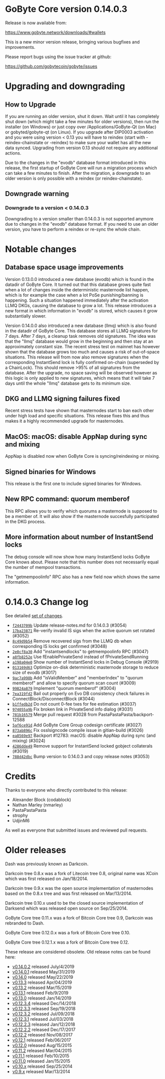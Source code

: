 GoByte Core version 0.14.0.3
==========================

Release is now available from:

  <https://www.gobyte.network/downloads/#wallets>

This is a new minor version release, bringing various bugfixes and improvements.

Please report bugs using the issue tracker at github:

  <https://github.com/gobytecoin/gobyte/issues>


Upgrading and downgrading
=========================

How to Upgrade
--------------

If you are running an older version, shut it down. Wait until it has completely
shut down (which might take a few minutes for older versions), then run the
installer (on Windows) or just copy over /Applications/GoByte-Qt (on Mac) or
gobyted/gobyte-qt (on Linux). If you upgrade after DIP0003 activation and you were
using version < 0.13 you will have to reindex (start with -reindex-chainstate
or -reindex) to make sure your wallet has all the new data synced. Upgrading from
version 0.13 should not require any additional actions.

Due to the changes in the "evodb" database format introduced in this release, the
first startup of GoByte Core will run a migration process which can take a few minutes
to finish. After the migration, a downgrade to an older version is only possible with
a reindex (or reindex-chainstate).

Downgrade warning
-----------------

### Downgrade to a version < 0.14.0.3

Downgrading to a version smaller than 0.14.0.3 is not supported anymore due to changes
in the "evodb" database format. If you need to use an older version, you have to perform
a reindex or re-sync the whole chain.

Notable changes
===============

Database space usage improvements
--------------------------------
Version 0.13.0.0 introduced a new database (evodb) which is found in the datadir of GoByte Core. It turned
out that this database grows quite fast when a lot of changes inside the deterministic masternode list happen,
which is for example the case when a lot PoSe punishing/banning is happening. Such a situation happened
immediately after the activation LLMQ DKGs, causing the database to grow a lot. This release introduces
a new format in which information in "evodb" is stored, which causes it grow substantially slower.  

Version 0.14.0.0 also introduced a new database (llmq) which is also found in the datadir of GoByte Core.
This database stores all LLMQ signatures for 7 days. After 7 days, a cleanup task removes old signatures.
The idea was that the "llmq" database would grow in the beginning and then stay at an approximately constant
size. The recent stress test on mainnet has however shown that the database grows too much and causes a risk
of out-of-space situations. This release will from now also remove signatures when the corresponding InstantSend
lock is fully confirmed on-chain (superseded by a ChainLock). This should remove >95% of all signatures from
the database. After the upgrade, no space saving will be observed however as this logic is only applied to new
signatures, which means that it will take 7 days until the whole "llmq" database gets to its minimum size.

DKG and LLMQ signing failures fixed
-----------------------------------
Recent stress tests have shown that masternodes start to ban each other under high load and specific situations.
This release fixes this and thus makes it a highly recommended upgrade for masternodes.

MacOS: macOS: disable AppNap during sync and mixing
---------------------------------------------------
AppNap is disabled now when GoByte Core is syncing/reindexing or mixing.

Signed binaries for Windows
---------------------------
This release is the first one to include signed binaries for Windows.

New RPC command: quorum memberof <proTxHash>
--------------------------------------------
This RPC allows you to verify which quorums a masternode is supposed to be a member of. It will also show
if the masternode succesfully participated in the DKG process.

More information about number of InstantSend locks
--------------------------------------------------
The debug console will now show how many InstantSend locks GoByte Core knows about. Please note that this number
does not necessarily equal the number of mempool transactions.

The "getmempoolinfo" RPC also has a new field now which shows the same information.

0.14.0.3 Change log
===================

See detailed [set of changes](https://github.com/gobytecoin/gobyte/compare/v0.14.0.2...gobytecoin:v0.14.0.3).

- [`f2443709b`](https://github.com/gobytecoin/gobyte/commit/f2443709b) Update release-notes.md for 0.14.0.3 (#3054)
- [`17ba23871`](https://github.com/gobytecoin/gobyte/commit/17ba23871) Re-verify invalid IS sigs when the active quorum set rotated (#3052)
- [`8c49d9b54`](https://github.com/gobytecoin/gobyte/commit/8c49d9b54) Remove recovered sigs from the LLMQ db when corresponding IS locks get confirmed (#3048)
- [`2e0cf8a30`](https://github.com/gobytecoin/gobyte/commit/2e0cf8a30) Add "instantsendlocks" to getmempoolinfo RPC (#3047)
- [`a8fb8252e`](https://github.com/gobytecoin/gobyte/commit/a8fb8252e) Use fEnablePrivateSend instead of fPrivateSendRunning
- [`a198a04e0`](https://github.com/gobytecoin/gobyte/commit/a198a04e0) Show number of InstantSend locks in Debug Console (#2919)
- [`013169d63`](https://github.com/gobytecoin/gobyte/commit/013169d63) Optimize on-disk deterministic masternode storage to reduce size of evodb (#3017)
- [`9ac7a998b`](https://github.com/gobytecoin/gobyte/commit/9ac7a998b) Add "isValidMember" and "memberIndex" to "quorum memberof" and allow to specify quorum scan count (#3009)
- [`99824a879`](https://github.com/gobytecoin/gobyte/commit/99824a879) Implement "quorum memberof" (#3004)
- [`7ea319fd2`](https://github.com/gobytecoin/gobyte/commit/7ea319fd2) Bail out properly on Evo DB consistency check failures in ConnectBlock/DisconnectBlock (#3044)
- [`b1ffedb2d`](https://github.com/gobytecoin/gobyte/commit/b1ffedb2d) Do not count 0-fee txes for fee estimation (#3037)
- [`974055a9b`](https://github.com/gobytecoin/gobyte/commit/974055a9b) Fix broken link in PrivateSend info dialog (#3031)
- [`781b16579`](https://github.com/gobytecoin/gobyte/commit/781b16579) Merge pull request #3028 from PastaPastaPasta/backport-12588
- [`5af6ce91d`](https://github.com/gobytecoin/gobyte/commit/5af6ce91d) Add GoByte Core Group codesign certificate (#3027)
- [`873ab896c`](https://github.com/gobytecoin/gobyte/commit/873ab896c) Fix osslsigncode compile issue in gitian-build (#3026)
- [`ea8569e97`](https://github.com/gobytecoin/gobyte/commit/ea8569e97) Backport #12783: macOS: disable AppNap during sync (and mixing) (#3024)
- [`4286dde49`](https://github.com/gobytecoin/gobyte/commit/4286dde49) Remove support for InstantSend locked gobject collaterals (#3019)
- [`788d42dbc`](https://github.com/gobytecoin/gobyte/commit/788d42dbc) Bump version to 0.14.0.3 and copy release notes (#3053)

Credits
=======

Thanks to everyone who directly contributed to this release:

- Alexander Block (codablock)
- Nathan Marley (nmarley)
- PastaPastaPasta
- strophy
- UdjinM6

As well as everyone that submitted issues and reviewed pull requests.

Older releases
==============

Dash was previously known as Darkcoin.

Darkcoin tree 0.8.x was a fork of Litecoin tree 0.8, original name was XCoin
which was first released on Jan/18/2014.

Darkcoin tree 0.9.x was the open source implementation of masternodes based on
the 0.8.x tree and was first released on Mar/13/2014.

Darkcoin tree 0.10.x used to be the closed source implementation of Darksend
which was released open source on Sep/25/2014.

GoByte Core tree 0.11.x was a fork of Bitcoin Core tree 0.9,
Darkcoin was rebranded to Dash.

GoByte Core tree 0.12.0.x was a fork of Bitcoin Core tree 0.10.

GoByte Core tree 0.12.1.x was a fork of Bitcoin Core tree 0.12.

These release are considered obsolete. Old release notes can be found here:

- [v0.14.0.2](https://github.com/gobytecoin/gobyte/blob/master/doc/release-notes/gobyte/release-notes-0.14.0.2.md) released July/4/2019
- [v0.14.0.1](https://github.com/gobytecoin/gobyte/blob/master/doc/release-notes/gobyte/release-notes-0.14.0.1.md) released May/31/2019
- [v0.14.0](https://github.com/gobytecoin/gobyte/blob/master/doc/release-notes/gobyte/release-notes-0.14.0.md) released May/22/2019
- [v0.13.3](https://github.com/gobytecoin/gobyte/blob/master/doc/release-notes/gobyte/release-notes-0.13.3.md) released Apr/04/2019
- [v0.13.2](https://github.com/gobytecoin/gobyte/blob/master/doc/release-notes/gobyte/release-notes-0.13.2.md) released Mar/15/2019
- [v0.13.1](https://github.com/gobytecoin/gobyte/blob/master/doc/release-notes/gobyte/release-notes-0.13.1.md) released Feb/9/2019
- [v0.13.0](https://github.com/gobytecoin/gobyte/blob/master/doc/release-notes/gobyte/release-notes-0.13.0.md) released Jan/14/2019
- [v0.12.3.4](https://github.com/gobytecoin/gobyte/blob/master/doc/release-notes/gobyte/release-notes-0.12.3.4.md) released Dec/14/2018
- [v0.12.3.3](https://github.com/gobytecoin/gobyte/blob/master/doc/release-notes/gobyte/release-notes-0.12.3.3.md) released Sep/19/2018
- [v0.12.3.2](https://github.com/gobytecoin/gobyte/blob/master/doc/release-notes/gobyte/release-notes-0.12.3.2.md) released Jul/09/2018
- [v0.12.3.1](https://github.com/gobytecoin/gobyte/blob/master/doc/release-notes/gobyte/release-notes-0.12.3.1.md) released Jul/03/2018
- [v0.12.2.3](https://github.com/gobytecoin/gobyte/blob/master/doc/release-notes/gobyte/release-notes-0.12.2.3.md) released Jan/12/2018
- [v0.12.2.2](https://github.com/gobytecoin/gobyte/blob/master/doc/release-notes/gobyte/release-notes-0.12.2.2.md) released Dec/17/2017
- [v0.12.2](https://github.com/gobytecoin/gobyte/blob/master/doc/release-notes/gobyte/release-notes-0.12.2.md) released Nov/08/2017
- [v0.12.1](https://github.com/gobytecoin/gobyte/blob/master/doc/release-notes/gobyte/release-notes-0.12.1.md) released Feb/06/2017
- [v0.12.0](https://github.com/gobytecoin/gobyte/blob/master/doc/release-notes/gobyte/release-notes-0.12.0.md) released Aug/15/2015
- [v0.11.2](https://github.com/gobytecoin/gobyte/blob/master/doc/release-notes/gobyte/release-notes-0.11.2.md) released Mar/04/2015
- [v0.11.1](https://github.com/gobytecoin/gobyte/blob/master/doc/release-notes/gobyte/release-notes-0.11.1.md) released Feb/10/2015
- [v0.11.0](https://github.com/gobytecoin/gobyte/blob/master/doc/release-notes/gobyte/release-notes-0.11.0.md) released Jan/15/2015
- [v0.10.x](https://github.com/gobytecoin/gobyte/blob/master/doc/release-notes/gobyte/release-notes-0.10.0.md) released Sep/25/2014
- [v0.9.x](https://github.com/gobytecoin/gobyte/blob/master/doc/release-notes/gobyte/release-notes-0.9.0.md) released Mar/13/2014

